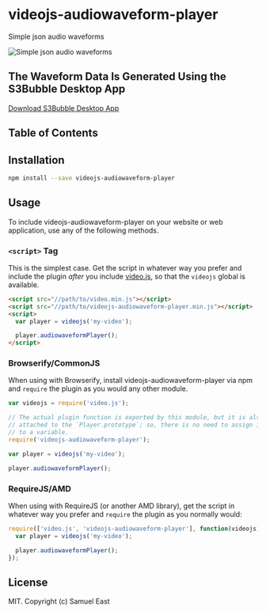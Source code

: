# videojs-audiowaveform-player

Simple json audio waveforms

![Simple json audio waveforms](https://samueleast.com/wp-content/uploads/2021/08/Screenshot-2021-08-26-at-23.22.27.png)

## The Waveform Data Is Generated Using the S3Bubble Desktop App

[Download S3Bubble Desktop App](https://s3bubble.com/aws-encoding-desktop-app)

## Table of Contents

<!-- START doctoc -->
<!-- END doctoc -->
## Installation

```sh
npm install --save videojs-audiowaveform-player
```

## Usage

To include videojs-audiowaveform-player on your website or web application, use any of the following methods.

### `<script>` Tag

This is the simplest case. Get the script in whatever way you prefer and include the plugin _after_ you include [video.js][videojs], so that the `videojs` global is available.

```html
<script src="//path/to/video.min.js"></script>
<script src="//path/to/videojs-audiowaveform-player.min.js"></script>
<script>
  var player = videojs('my-video');

  player.audiowaveformPlayer();
</script>
```

### Browserify/CommonJS

When using with Browserify, install videojs-audiowaveform-player via npm and `require` the plugin as you would any other module.

```js
var videojs = require('video.js');

// The actual plugin function is exported by this module, but it is also
// attached to the `Player.prototype`; so, there is no need to assign it
// to a variable.
require('videojs-audiowaveform-player');

var player = videojs('my-video');

player.audiowaveformPlayer();
```

### RequireJS/AMD

When using with RequireJS (or another AMD library), get the script in whatever way you prefer and `require` the plugin as you normally would:

```js
require(['video.js', 'videojs-audiowaveform-player'], function(videojs) {
  var player = videojs('my-video');

  player.audiowaveformPlayer();
});
```

## License

MIT. Copyright (c) Samuel East


[videojs]: http://videojs.com/
